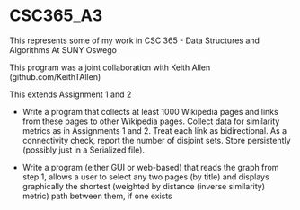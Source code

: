 # CSC365_A3

This represents some of my work in 
CSC 365 - Data Structures and Algorithms
At SUNY Oswego

This program was a joint collaboration with Keith Allen (github.com/KeithTAllen)

This extends Assignment 1 and 2 

- Write a program that collects at least 1000 Wikipedia pages and links from these pages to other Wikipedia pages. Collect data for similarity metrics as in Assignments 1 and 2. Treat each link as bidirectional. As a connectivity check, report the number of disjoint sets. Store persistently (possibly just in a Serialized file).

- Write a program (either GUI or web-based) that reads the graph from step 1, allows a user to select any two pages (by title) and displays graphically the shortest (weighted by distance (inverse similarity) metric) path between them, if one exists
